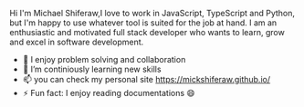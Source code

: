 Hi I'm Michael Shiferaw,I love to work in JavaScript, TypeScript and Python, but I'm happy to use whatever tool is suited for the job at hand. I am an enthusiastic and motivated full stack developer who wants to learn, grow and excel in software development.

- 🔭 I enjoy problem solving and collaboration
- 🌱 I’m continiously learning new skills
- 📫 you can check my personal site https://mickshiferaw.github.io/
- ⚡ Fun fact: I enjoy reading documentations 😄

